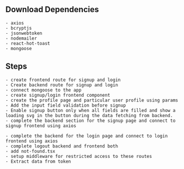 ## Download Dependencies
    - axios
    - bcryptjs
    - jsonwebtoken
    - nodemailer
    - react-hot-toast
    - mongoose




## Steps
    - create frontend route for signup and login
    - Create backend route for signup and login
    - connect mongoose to the app
    - create signup/login frontend component
    - create the profile page and particular user profile using params
    - Add the input field validation before signup
    - Enable signup button only when all fields are filled and show a loading svg in the button during the data fetching from backend.
    - complete the backend section for the signup page and connect to signup frontend using axios

    - complete the backend for the login page and connect to login frontend using axios
    - complete logout backend and frontend both
    - add not-found.tsx
    - setup middleware for restricted access to these routes
    - Extract data from token